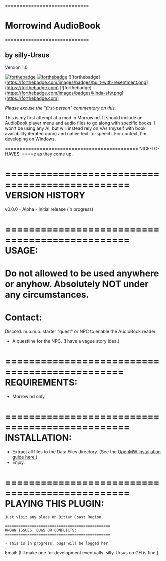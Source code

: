 =============================
 # Morrowind AudioBook
=============================
## by silly-Ursus
Version 1.0

[![forthebadge](https://forthebadge.com/images/badges/built-with-love.svg)](https://forthebadge.com)
[![forthebadge](https://forthebadge.com/images/badges/certified-steve-bruhle.svg)](https://forthebadge.com)
[![forthebadge](https://forthebadge.com/images/badges/built-with-resentment.png](https://forthebadge.com)
[![forthebadge](https://forthebadge.com/images/badges/kinda-sfw.png](https://forthebadge.com)


_Please excuse the "first-person" commentary on this._

This is my first attempt at a mod in Morrowind. It should include an AudioBook player menu and audio files to go along with specific books. I won't be using any AI, but will instead rely on VAs (myself with book availability iterated upon) and native text-to-speech. For context, I'm developing on Windows.

==============================================
NICE-TO-HAVES:
====e as they come up.

===============================================
VERSION HISTORY
===============================================

v0.0.0 - Alpha - Initial release (in progress)

===============================================
USAGE:
===============================================
  Do not allowed to be used anywhere or anyhow.
  Absolutely NOT under any circumstances.
===============================================

Contact:
==============================================
  Discord: m.o.m.o. starter "quest" or NPC to enable the AudioBook reader.
  - A questline for the NPC. (I have a vague story idea.)


  ==============================================
  REQUIREMENTS:
  ==============================================

  - Morrowind only

  ===============================================
  INSTALLATION:
  ===============================================

  - Extract all files to the Data Files directory. (See the [OpenMW installation guide here.](https://openmw.readthedocs.io/en/stable/reference/modding/mod-install.html))
  - Enjoy.

  ===============================================
  PLAYING THIS PLUGIN:
  ===============================================
    Just visit any place on Bitter Coast Region.

    ===============================================
    KNOWN ISSUES, BUGS OR CONFLICTS:
    ===============================================

    - This is in progress, bugs will be logged her
  Email: (I'll make one for development eventually. silly-Ursus on GH is fine.)
